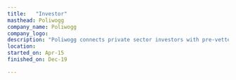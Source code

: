 ```yaml
---
title:   "Investor"
masthead: Poliwogg
company_name: Poliwogg
company_logo: 
description: "Poliwogg connects private sector investors with pre-vetted innovative healthcare investment opportunities. Instead of a shotgun approach, Poliwogg encourages precision investing for the modern crowd equity era, with a focus on specific conditions, diagnostics, and threapeutics."
location: 
started_on: Apr-15
finished_on: Dec-19

---
```

